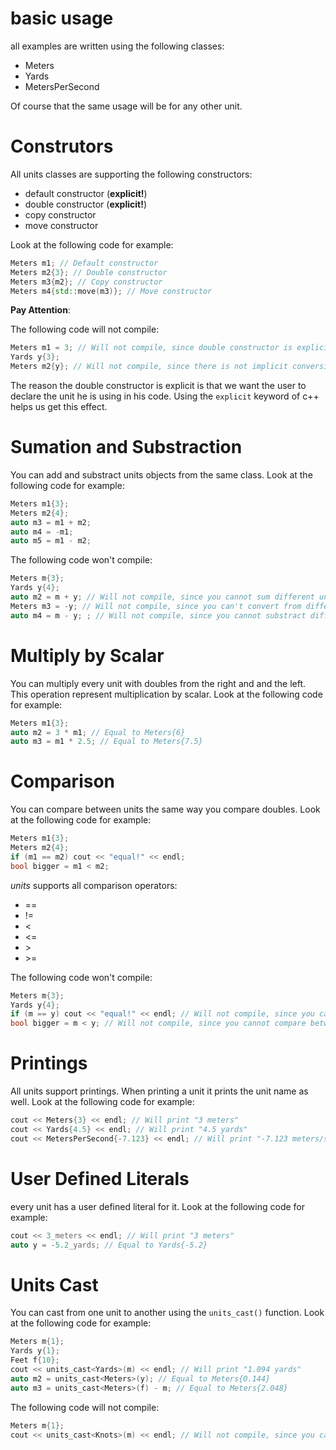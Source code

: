 # basic usage

all examples are written using the following classes:
- Meters
- Yards
- MetersPerSecond

Of course that the same usage will be for any other unit.

Construtors
=======

All units classes are supporting the following constructors:

- default constructor (**explicit!**)
- double constructor (**explicit!**)
- copy constructor
- move constructor

Look at the following code for example:

```c++
Meters m1; // Default constructor
Meters m2{3}; // Double constructor
Meters m3{m2}; // Copy constructor
Meters m4{std::move(m3)}; // Move constructor
```

**Pay Attention**:

The following code will not compile:
```c++
Meters m1 = 3; // Will not compile, since double constructor is explicit.
Yards y{3};
Meters m2{y}; // Will not compile, since there is not implicit conversion between different units.
```

The reason the double constructor is explicit is that we want the user to declare the unit he is using in his code. Using the `explicit` keyword of c++ helps us get this effect.

Sumation and Substraction
================

You can add and substract units objects from the same class. Look at the following code for example:

```c++
Meters m1{3};
Meters m2{4};
auto m3 = m1 + m2;
auto m4 = -m1;
auto m5 = m1 - m2;
```

The following code won't compile:

```c++
Meters m{3};
Yards y{4};
auto m2 = m + y; // Will not compile, since you cannot sum different units.
Meters m3 = -y; // Will not compile, since you can't convert from different units implicitly.
auto m4 = m - y; ; // Will not compile, since you cannot substract different units.
```

Multiply by Scalar
==========

You can multiply every unit with doubles from the right and and the left. This operation represent multiplication by scalar. Look at the following code for example:


```c++
Meters m1{3};
auto m2 = 3 * m1; // Equal to Meters{6}
auto m3 = m1 * 2.5; // Equal to Meters{7.5}
```

Comparison
=======

You can compare between units the same way you compare doubles. Look at the following code for example:

```c++
Meters m1{3};
Meters m2{4};
if (m1 == m2) cout << "equal!" << endl;
bool bigger = m1 < m2;
```

*units* supports all comparison operators:

- ==
- !=
- <
- <=
- \>
- \>=

The following code won't compile:

```c++
Meters m{3};
Yards y{4};
if (m == y) cout << "equal!" << endl; // Will not compile, since you cannot compare between different units
bool bigger = m < y; // Will not compile, since you cannot compare between different units
```

Printings
=====

All units support printings. When printing a unit it prints the unit name as well. Look at the following code for example:

```c++
cout << Meters{3} << endl; // Will print "3 meters"
cout << Yards{4.5} << endl; // Will print "4.5 yards"
cout << MetersPerSecond{-7.123} << endl; // Will print "-7.123 meters/second"
```

User Defined Literals
============

every unit has a user defined literal for it. Look at the following code for example:

```c++
cout << 3_meters << endl; // Will print "3 meters"
auto y = -5.2_yards; // Equal to Yards{-5.2}
```

Units Cast
======

You can cast from one unit to another using the `units_cast()` function. Look at the following code for example:

```c++
Meters m{1};
Yards y{1};
Feet f{10};
cout << units_cast<Yards>(m) << endl; // Will print "1.094 yards"
auto m2 = units_cast<Meters>(y); // Equal to Meters{0.144}
auto m3 = units_cast<Meters>(f) - m; // Equal to Meters{2.048}
```

The following code will not compile:

```c++
Meters m{1};
cout << units_cast<Knots>(m) << endl; // Will not compile, since you cannot cast untis from different types (speed and length)
```
